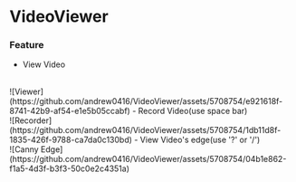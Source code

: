 # VideoViewer
### Feature
- View Video
<br>
![Viewer](https://github.com/andrew0416/VideoViewer/assets/5708754/e921618f-8741-42b9-af54-e1e5b05ccabf)
- Record Video(use space bar)
<br>
![Recorder](https://github.com/andrew0416/VideoViewer/assets/5708754/1db11d8f-1835-426f-9788-ca7da0c130bd)
- View Video's edge(use '?' or '/')
<br>
![Canny Edge](https://github.com/andrew0416/VideoViewer/assets/5708754/04b1e862-f1a5-4d3f-b3f3-50c0e2c4351a)
